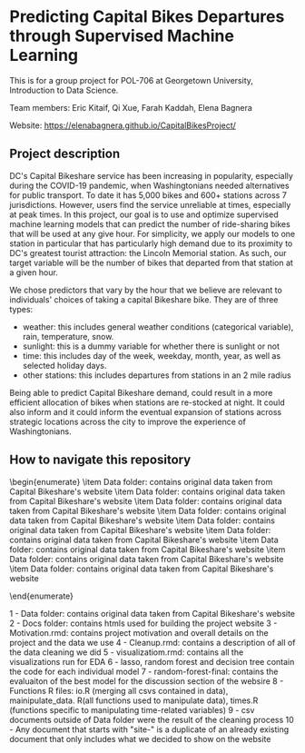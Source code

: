 # Predicting Capital Bikes Departures through Supervised Machine Learning

This is for a group project for POL-706 at Georgetown University, Introduction to Data Science.

Team members: Eric Kitaif, Qi Xue, Farah Kaddah, Elena Bagnera

Website: https://elenabagnera.github.io/CapitalBikesProject/ 

## Project description

DC's Capital Bikeshare service has been increasing in popularity, especially during the COVID-19 pandemic, when Washingtonians needed alternatives for public transport. To date it has 5,000 bikes and 600+ stations across 7 jurisdictions. However, users find the service unreliable at times, especially at peak times. In this project, our goal is to use and optimize supervised machine learning models that can predict the number of ride-sharing bikes that will be used at any give hour. For simplicity, we apply our models to one station in particular that has particularly high demand due to its proximity to DC's greatest tourist attraction: the Lincoln Memorial station. As such, our target variable will be the number of bikes that departed from that station at a given hour.

We chose predictors that vary by the hour that we believe are relevant to individuals' choices of taking a capital Bikeshare bike. They are of three types:

* weather: this includes general weather conditions (categorical variable), rain, temperature, snow. 
* sunlight: this is a dummy variable for whether there is sunlight or not
* time: this includes day of the week, weekday, month, year, as well as selected holiday days.
* other stations: this includes departures from stations in an 2 mile radius

Being able to predict Capital Bikeshare demand, could result in a more efficient allocation of bikes when stations are re-stocked at night. It could also inform and it could inform the eventual expansion of stations across strategic locations across the city to improve the experience of Washingtonians.


## How to navigate this repository

\begin{enumerate}
  \item Data folder: contains original data taken from Capital Bikeshare's website 
   \item Data folder: contains original data taken from Capital Bikeshare's website 
    \item Data folder: contains original data taken from Capital Bikeshare's website 
     \item Data folder: contains original data taken from Capital Bikeshare's website 
      \item Data folder: contains original data taken from Capital Bikeshare's website 
       \item Data folder: contains original data taken from Capital Bikeshare's website 
        \item Data folder: contains original data taken from Capital Bikeshare's website 
         \item Data folder: contains original data taken from Capital Bikeshare's website 
          \item Data folder: contains original data taken from Capital Bikeshare's website 

\end{enumerate}

1 - Data folder: contains original data taken from Capital Bikeshare's website 
2 - Docs folder: contains htmls used for building the project website 
3 - Motivation.rmd: contains project motivation and overall details on the project and the data we use
4 - Cleanup.rmd: contains a description of all of the data cleaning we did
5 - visualizatiom.rmd: contains all the visualizations run for EDA
6 - lasso, random forest and decision tree contain the code for each individual model
7 - random-forest-final: contains the evaluaiton of the best model for the discussion section of the websire
8 - Functions R files: io.R (merging all csvs contained in data), mainipulate_data. R(all functions used to manipulate data), times.R (functions specific to manipulating time-related variables)
9 - csv documents outside of Data folder were the result of the cleaning process 
10 - Any document that starts with "site-" is a duplicate of an already existing document that only includes what we decided to show on the website 

